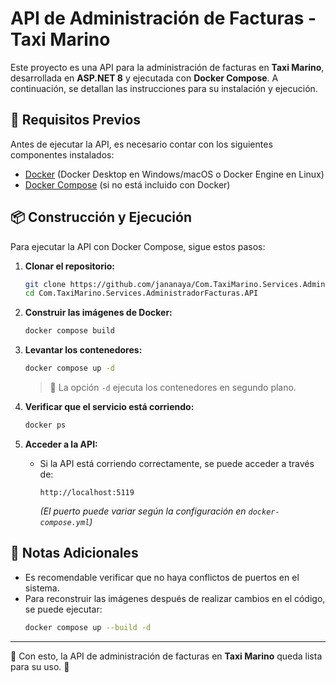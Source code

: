 # API de Administración de Facturas - Taxi Marino

Este proyecto es una API para la administración de facturas en **Taxi Marino**, desarrollada en **ASP.NET 8** y ejecutada con **Docker Compose**. A continuación, se detallan las instrucciones para su instalación y ejecución.  

## 🚀 Requisitos Previos  
Antes de ejecutar la API, es necesario contar con los siguientes componentes instalados:  

- [Docker](https://www.docker.com/get-started) (Docker Desktop en Windows/macOS o Docker Engine en Linux)  
- [Docker Compose](https://docs.docker.com/compose/) (si no está incluido con Docker)  

## 📦 Construcción y Ejecución  
Para ejecutar la API con Docker Compose, sigue estos pasos:  

1. **Clonar el repositorio:**  
   ```sh
   git clone https://github.com/jananaya/Com.TaxiMarino.Services.AdministradorFacturas.API.git
   cd Com.TaxiMarino.Services.AdministradorFacturas.API
   ```

2. **Construir las imágenes de Docker:**  
   ```sh
   docker compose build
   ```

3. **Levantar los contenedores:**  
   ```sh
   docker compose up -d
   ```  
   > 🔹 La opción `-d` ejecuta los contenedores en segundo plano.  

4. **Verificar que el servicio está corriendo:**  
   ```sh
   docker ps
   ```  

5. **Acceder a la API:**  
   - Si la API está corriendo correctamente, se puede acceder a través de:  
     ```
     http://localhost:5119
     ```
     *(El puerto puede variar según la configuración en `docker-compose.yml`)*  

## 📝 Notas Adicionales  
- Es recomendable verificar que no haya conflictos de puertos en el sistema.  
- Para reconstruir las imágenes después de realizar cambios en el código, se puede ejecutar:  
  ```sh
  docker compose up --build -d
  ```  

---

📌 Con esto, la API de administración de facturas en **Taxi Marino** queda lista para su uso. 🚀